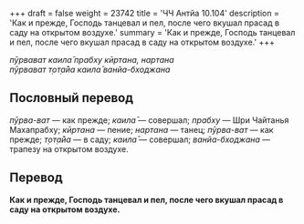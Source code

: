 +++
draft = false
weight = 23742
title = 'ЧЧ Антйа 10.104'
description = 'Как и прежде, Господь танцевал и пел, после чего вкушал прасад в саду на открытом воздухе.'
summary = 'Как и прежде, Господь танцевал и пел, после чего вкушал прасад в саду на открытом воздухе.'
+++

_пӯрвават каила̄ прабху кӣртана, нартана  
пӯрвават т̣от̣а̄йа каила̄ ванйа-бходжана_

## Пословный перевод

_пӯрва_\-_ват_ — как прежде; _каила̄_ — совершал; _прабху_ — Шри Чайтанья Махапрабху; _кӣртана_ — пение; _нартана_ — танец; _пӯрва_\-_ват_ — как прежде; _т̣от̣а̄йа_ — в саду; _каила̄_ — совершал; _ванйа_\-_бходжана_ — трапезу на открытом воздухе.

## Перевод

**Как и прежде, Господь танцевал и пел, после чего вкушал прасад в саду на открытом воздухе.**
